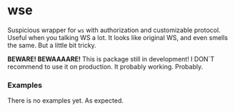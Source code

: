 # wse
Suspicious wrapper for ``ws`` with authorization and customizable protocol. Useful when you talking WS a lot. It looks like original WS, and even smells the same. But a little bit tricky.

**BEWARE! BEWAAAARE!**
This is package still in development! I DON`T recommend to use it on production. It probably working. Probably.

### Examples
There is no examples yet. As expected.
